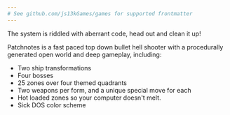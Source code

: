 ```yaml
---
# See github.com/js13kGames/games for supported frontmatter
---
```

The system is riddled with aberrant code, head out and clean it up!

Patchnotes is a fast paced top down bullet hell shooter with a procedurally generated open world and deep gameplay, including:

- Two ship transformations
- Four bosses
- 25 zones over four themed quadrants
- Two weapons per form, and a unique special move for each
- Hot loaded zones so your computer doesn't melt.
- Sick DOS color scheme